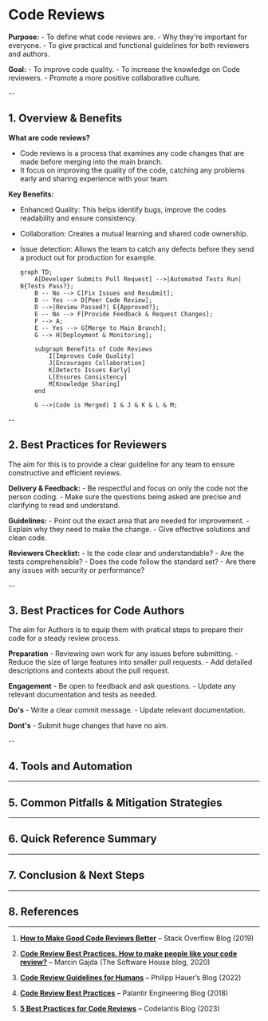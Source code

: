 # Code Reviews

**Purpose:**
    - To define what code reviews are.
    - Why they're important for everyone.
    - To give practical and functional guidelines for both reviewers and authors.

**Goal:**
    - To improve code quality.
    - To increase the knowledge on Code reviewers.
    - Promote a more positive collaborative culture.

-- 

## 1. Overview & Benefits

**What are code reviews?**
- Code reviews is a process that examines any code changes that are made before merging into the main branch.
- It focus on improving the quality of the code, catching any problems early and sharing experience with your team.

**Key Benefits:**
- Enhanced Quality: This helps identify bugs, improve the codes readability and ensure consistency.
- Collaboration: Creates a mutual learning and shared code ownership.
- Issue detection: Allows the team to catch any defects before they send a product out for production for example.

    ```mermaid
    graph TD;
        A[Developer Submits Pull Request] -->|Automated Tests Run| B{Tests Pass?};
        B -- No --> C[Fix Issues and Resubmit];
        B -- Yes --> D[Peer Code Review];
        D -->|Review Passed?| E{Approved?};
        E -- No --> F[Provide Feedback & Request Changes];
        F --> A;
        E -- Yes --> G[Merge to Main Branch];
        G --> H[Deployment & Monitoring];
        
        subgraph Benefits of Code Reviews
            I[Improves Code Quality] 
            J[Encourages Collaboration]
            K[Detects Issues Early]
            L[Ensures Consistency]
            M[Knowledge Sharing]
        end

        G -->|Code is Merged| I & J & K & L & M;

--

## 2. Best Practices for Reviewers
The aim for this is to provide a clear guideline for any team to ensure constructive and efficient reviews.

**Delivery & Feedback:**
    - Be respectful and focus on only the code not the person coding. 
    - Make sure the questions being asked are precise and clarifying to read and understand.

**Guidelines:**
    - Point out the exact area that are needed for improvement.
    - Explain why they need to make the change.
    - Give effective solutions and clean code.

**Reviewers Checklist:**
    - Is the code clear and understandable?
    - Are the tests comprehensible?
    - Does the code follow the standard set?
    - Are there any issues with security or performance?

--

## 3. Best Practices for Code Authors
The aim for Authors is to equip them with pratical steps to prepare their code for a steady review process.

**Preparation**
    - Reviewing own work for any issues before submitting.
    - Reduce the size of large features into smaller pull requests.
    - Add detailed descriptions and contexts about the pull request.

**Engagement**
    - Be open to feedback and ask questions.
    - Update any relevant documentation and tests as needed.

**Do's**
    - Write a clear commit message.
    - Update relevant documentation.

**Dont's**
    - Submit huge changes that have no aim.

--

## 4. Tools and Automation

---

## 5. Common Pitfalls & Mitigation Strategies

---

## 6. Quick Reference Summary

---

## 7. Conclusion & Next Steps

---

## 8. References

---

1. **[How to Make Good Code Reviews Better](https://stackoverflow.blog/2019/09/30/how-to-make-good-code-reviews-better/)** – Stack Overflow Blog (2019)

2. **[Code Review Best Practices. How to make people like your code review?](https://tsh.io/blog/code-review-best-practices/#:~:text=Reviewing%20the%20code%20means%20one,personal%20code%20review%20best%20practices)** – Marcin Gajda (The Software House blog, 2020)

3. **[Code Review Guidelines for Humans](https://phauer.com/2018/code-review-guidelines/#:~:text=Code%20reviews%20are%20powerful%20means,effective%20and%20respectful%20code%20review)** – Philipp Hauer’s Blog (2022)

4. **[Code Review Best Practices](https://blog.palantir.com/code-review-best-practices-19e02780015f?gi=2c7d3ff9542a#:~:text=,adds%20implementations%20for%20those%20interfaces)** – Palantir Engineering Blog (2018)

5. **[5 Best Practices for Code Reviews](https://www.codelantis.com/blog/code-reviews-best-practices)** – Codelantis Blog (2023)

